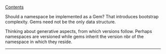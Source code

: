[Contents](../../Contents.md)

Should a namespace be implemented as a Gem? That introduces bootstrap complexity. Gems need not be the only data structure.

Thinking about generative aspects, from which versions follow. Perhaps namespaces are versioned while gems inherit the version nbr of the namespace in which they reside.

---
